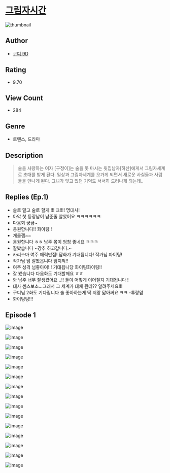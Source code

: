 # [그림자시간](https://comic.naver.com/challenge/list?titleId=810248)
![thumbnail](https://image-comic.pstatic.net/user_contents_data/challenge_comic/2023/05/24/320784/upload_3991090016337421363_480x623.jpeg)

## Author
- [구디 9D](https://comic.naver.com/artistTitle?id=320784)

## Rating
- 9.70

## View Count
- 284

## Genre
- 로맨스, 드라마

## Description
> 술을 사랑하는 여자 [구정이]는 술을 못 마시는 윗집남자[하산]에게서 그림자세계로 초대를 받게 된다. 일상과 그림자세계를 오가게 되면서 새로운 사실들과 사람들을 만나게 된다. 그녀가 잊고 있던 기억도 서서히 드러나게 되는데..

## Replies (Ep.1)
- 솔로 말고 술로 할게!!!! 크!!!! 명대사!
- 아악 첫 등장남이 남준줄 알았어요 ㅋㅋㅋㅋㅋㅋ
- 다음회 궁금~
- 응원합니다!! 화이팅!!
- 개쿨잼~~
- 응원합니다 ㅎㅎ 남주 몸이 엄청 좋네요 ㅋㅋㅋ
- 잘봤습니다 ~강추 하고갑니다.~
- 카리스마 여주 매력만점! 담화가 기대됩니다! 작가님 파이팅!
- 작가님 넘 잘봤읍니다 엄지척!!
- 여주 성격 넘좋아여!!! 기대됩니당 화이팅화이팅!!
- 잘 봤습니다 다음화도 기대할께요 ㅎㅎ
- 와 남주 너무 잘생겼어요 ..!! 둘이 어떻게 이어질지 기대됩니다 !
- 대사 센스보소...그래서 그 세계가 대체 뭔데?? 알려주세요!!!
- 구디님 2화도 기다립니다 술 좋아하는게 딱 저랑 닮아써요 ㅋㅋ -투랑맘
- 화이팅팅!!!

## Episode 1
![image](https://image-comic.pstatic.net/user_contents_data/challenge_comic/2023/05/23/320784/upload_7017845386437145398.jpeg)

![image](https://image-comic.pstatic.net/user_contents_data/challenge_comic/2023/05/23/320784/upload_3618753575447257398.jpeg)

![image](https://image-comic.pstatic.net/user_contents_data/challenge_comic/2023/05/23/320784/upload_3904958660592415031.jpeg)

![image](https://image-comic.pstatic.net/user_contents_data/challenge_comic/2023/05/23/320784/upload_3472894772453454136.jpeg)

![image](https://image-comic.pstatic.net/user_contents_data/challenge_comic/2023/05/23/320784/upload_3473232314718708837.jpeg)

![image](https://image-comic.pstatic.net/user_contents_data/challenge_comic/2023/05/23/320784/upload_3761974873575012453.jpeg)

![image](https://image-comic.pstatic.net/user_contents_data/challenge_comic/2023/05/23/320784/upload_7161912226065965880.jpeg)

![image](https://image-comic.pstatic.net/user_contents_data/challenge_comic/2023/05/23/320784/upload_3905800890827694948.jpeg)

![image](https://image-comic.pstatic.net/user_contents_data/challenge_comic/2023/05/23/320784/upload_7293691963158640177.jpeg)

![image](https://image-comic.pstatic.net/user_contents_data/challenge_comic/2023/05/23/320784/upload_4122310320212631865.jpeg)

![image](https://image-comic.pstatic.net/user_contents_data/challenge_comic/2023/05/23/320784/upload_7305509504742012464.jpeg)

![image](https://image-comic.pstatic.net/user_contents_data/challenge_comic/2023/05/23/320784/upload_7219940038077135203.jpeg)

![image](https://image-comic.pstatic.net/user_contents_data/challenge_comic/2023/05/23/320784/upload_4121129436939563825.jpeg)

![image](https://image-comic.pstatic.net/user_contents_data/challenge_comic/2023/05/23/320784/upload_3690762796076708152.jpeg)

![image](https://image-comic.pstatic.net/user_contents_data/challenge_comic/2023/05/23/320784/upload_3774920720897945958.jpeg)
